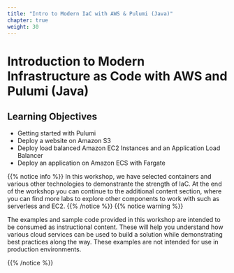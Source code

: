 ```yaml
---
title: "Intro to Modern IaC with AWS & Pulumi (Java)"
chapter: true
weight: 30
---
```


# Introduction to Modern Infrastructure as Code with AWS and Pulumi (Java)

## Learning Objectives

- Getting started with Pulumi
- Deploy a website on Amazon S3
- Deploy load balanced Amazon EC2 Instances and an Application Load Balancer
- Deploy an application on Amazon ECS with Fargate

{{% notice info %}}
In this workshop, we have selected containers and various other technologies to demonstrante the strength of IaC.
At the end of the workshop you can continue to the additional content section, where you can find more labs to explore other components to work with such as serverless and EC2.
{{% /notice %}}
{{% notice warning %}}
<p style='text-align: left;'>
The examples and sample code provided in this workshop are intended to be consumed as instructional content.
These will help you understand how various cloud services can be used to build a solution while demonstrating best
practices along the way. These examples are not intended for use in production environments.
</p>
{{% /notice %}}
